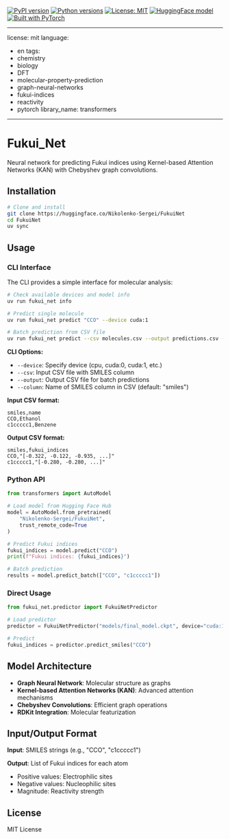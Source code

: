 [![PyPI version](https://img.shields.io/pypi/v/fukui-net.svg)](https://pypi.org/project/fukui-net/)
[![Python versions](https://img.shields.io/pypi/pyversions/fukui-net.svg)](https://pypi.org/project/fukui-net/)
[![License: MIT](https://img.shields.io/badge/License-MIT-green.svg)](https://opensource.org/licenses/MIT)
[![HuggingFace model](https://img.shields.io/badge/HuggingFace-FukuiNet-orange.svg)](https://huggingface.co/Nikolenko-Sergei/FukuiNet)
[![Built with PyTorch](https://img.shields.io/badge/framework-PyTorch-red.svg)](https://pytorch.org/)


---
license: mit
language:
- en
tags:
- chemistry
- biology
- DFT
- molecular-property-prediction
- graph-neural-networks
- fukui-indices
- reactivity
- pytorch
library_name: transformers
---

# Fukui_Net

Neural network for predicting Fukui indices using Kernel-based Attention Networks (KAN) with Chebyshev graph convolutions.

## Installation

```bash
# Clone and install
git clone https://huggingface.co/Nikolenko-Sergei/FukuiNet
cd FukuiNet
uv sync
```

## Usage

### CLI Interface

The CLI provides a simple interface for molecular analysis:

```bash
# Check available devices and model info
uv run fukui_net info

# Predict single molecule
uv run fukui_net predict "CCO" --device cuda:1

# Batch prediction from CSV file
uv run fukui_net predict --csv molecules.csv --output predictions.csv --device cuda:1
```

**CLI Options:**
- `--device`: Specify device (cpu, cuda:0, cuda:1, etc.)
- `--csv`: Input CSV file with SMILES column
- `--output`: Output CSV file for batch predictions
- `--column`: Name of SMILES column in CSV (default: "smiles")

**Input CSV format:**
```csv
smiles,name
CCO,Ethanol
c1ccccc1,Benzene
```

**Output CSV format:**
```csv
smiles,fukui_indices
CCO,"[-0.322, -0.122, -0.935, ...]"
c1ccccc1,"[-0.280, -0.280, ...]"
```

### Python API

```python
from transformers import AutoModel

# Load model from Hugging Face Hub
model = AutoModel.from_pretrained(
    "Nikolenko-Sergei/FukuiNet",
    trust_remote_code=True
)

# Predict Fukui indices
fukui_indices = model.predict("CCO")
print(f"Fukui indices: {fukui_indices}")

# Batch prediction
results = model.predict_batch(["CCO", "c1ccccc1"])
```

### Direct Usage

```python
from fukui_net.predictor import FukuiNetPredictor

# Load predictor
predictor = FukuiNetPredictor("models/final_model.ckpt", device="cuda:1")

# Predict
fukui_indices = predictor.predict_smiles("CCO")
```

## Model Architecture

- **Graph Neural Network**: Molecular structure as graphs
- **Kernel-based Attention Networks (KAN)**: Advanced attention mechanisms  
- **Chebyshev Convolutions**: Efficient graph operations
- **RDKit Integration**: Molecular featurization

## Input/Output Format

**Input**: SMILES strings (e.g., "CCO", "c1ccccc1")

**Output**: List of Fukui indices for each atom
- Positive values: Electrophilic sites
- Negative values: Nucleophilic sites
- Magnitude: Reactivity strength

## License

MIT License
